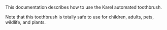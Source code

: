 
This documentation describes how to use the Karel automated toothbrush. 

Note that this toothbrush is totally safe to use for children, adults, pets, wildlife, and plants.
